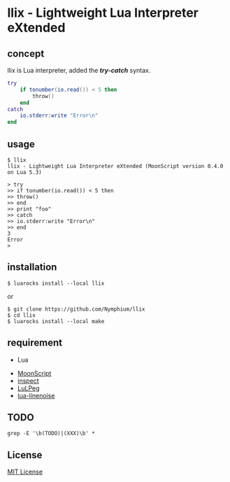 # llix - Lightweight Lua Interpreter eXtended
## concept
llix is Lua interpreter, added the ***try-catch*** syntax.
```Lua
try
	if tonumber(io.read()) < 5 then
		throw()
	end
catch
	io.stderr:write "Error\n"
end
```
## usage
```
$ llix
llix - Lightweight Lua Interpreter eXtended (MoonScript version 0.4.0 on Lua 5.3)

> try
>> if tonumber(io.read()) < 5 then
>> throw()
>> end
>> print "foo"
>> catch
>> io.stderr:write "Error\n"
>> end
3
Error
>
```
## installation
`$ luarocks install --local llix`

or

```
$ git clone https://github.com/Nymphium/llix
$ cd llix
$ luarocks install --local make
```

## requirement
- Lua
 + [MoonScript](http://moonscript.org)
 + [inspect](https://github.com/kikito/inspect.lua)
 + [LuLPeg](https://github.com/pygy/LuLPeg)
 + [lua-linenoise](https://github.com/hoelzro/lua-linenoise)
## TODO
```
grep -E '\b(TODO)|(XXX)\b' *
```
## License
[MIT License](http://opensource.org/licenses/mit-license.php)
